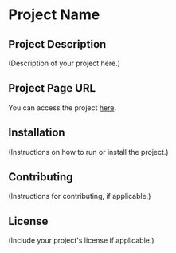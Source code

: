 # Project Name

## Project Description

(Description of your project here.)

## Project Page URL

You can access the project [here](https://alok-38.github.io/developer-roadmap/single-page-CV).

## Installation

(Instructions on how to run or install the project.)

## Contributing

(Instructions for contributing, if applicable.)

## License

(Include your project's license if applicable.)
